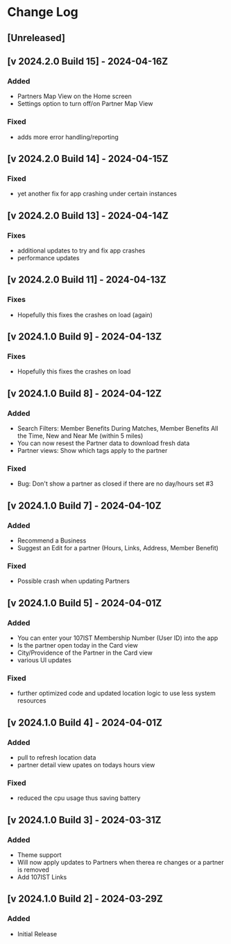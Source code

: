 # Change Log

## [Unreleased]

## [v 2024.2.0 Build 15] - 2024-04-16Z
### Added
- Partners Map View on the Home screen
- Settings option to turn off/on Partner Map View

### Fixed
- adds more error handling/reporting

## [v 2024.2.0 Build 14] - 2024-04-15Z
### Fixed
- yet another fix for app crashing under certain instances

## [v 2024.2.0 Build 13] - 2024-04-14Z
### Fixes
- additional updates to try and fix app crashes
- performance updates

## [v 2024.2.0 Build 11] - 2024-04-13Z
### Fixes
- Hopefully this fixes the crashes on load (again)

## [v 2024.1.0 Build 9] - 2024-04-13Z
### Fixes
- Hopefully this fixes the crashes on load

## [v 2024.1.0 Build 8] - 2024-04-12Z
### Added
- Search Filters: Member Benefits During Matches, Member Benefits All the Time, New and Near Me (within 5 miles)
- You can now resest the Partner data to download fresh data
- Partner views: Show which tags apply to the partner

### Fixed
- Bug: Don't show a partner as closed if there are no day/hours set #3

## [v 2024.1.0 Build 7] - 2024-04-10Z
### Added
- Recommend a Business
- Suggest an Edit for a partner (Hours, Links, Address, Member Benefit)

### Fixed
- Possible crash when updating Partners

## [v 2024.1.0 Build 5] - 2024-04-01Z
### Added
- You can enter your 107IST Membership Number (User ID) into the app
- Is the partner open today in the Card view
- City/Providence of the Partner in the Card view
- various UI updates

### Fixed
- further optimized code and updated location logic to use less system resources

## [v 2024.1.0 Build 4] - 2024-04-01Z
### Added
- pull to refresh location data
- partner detail view upates on todays hours view

### Fixed
- reduced the cpu usage thus saving battery

## [v 2024.1.0 Build 3] - 2024-03-31Z
### Added
- Theme support
- Will now apply updates to Partners when therea re changes or a partner is removed
- Add 107IST Links

## [v 2024.1.0 Build 2] - 2024-03-29Z
### Added
- Initial Release
